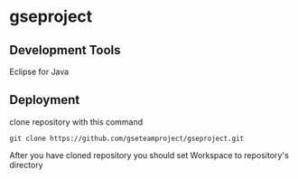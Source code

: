 # gseproject

## Development Tools

Eclipse for Java

## Deployment

clone repository with this command

`git clone https://github.com/gseteamproject/gseproject.git`

After you have cloned repository you should set Workspace to repository's directory
